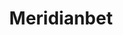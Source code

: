 ---
title: "Meridianbet"
url: /lima/meridianbet-avenida-universitaria/
shop: corredor de apuestas
---